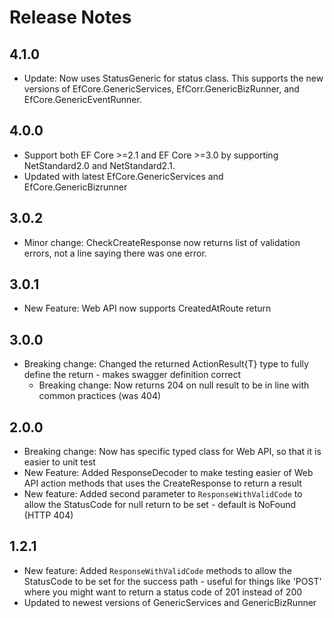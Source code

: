 # Release Notes

## 4.1.0

- Update: Now uses StatusGeneric for status class. This supports the new versions of EfCore.GenericServices, EfCorr.GenericBizRunner, and EfCore.GenericEventRunner.

## 4.0.0

- Support both EF Core >=2.1 and EF Core >=3.0 by supporting NetStandard2.0 and NetStandard2.1.
- Updated with latest EfCore.GenericServices and EfCore.GenericBizrunner

## 3.0.2

- Minor change: CheckCreateResponse now returns list of validation errors, not a line saying there was one error.

## 3.0.1

- New Feature: Web API now supports CreatedAtRoute return

## 3.0.0

- Breaking change: Changed the returned ActionResult{T} type to fully define the return - makes swagger definition correct
     - Breaking change: Now returns 204 on null result to be in line with common practices (was 404)

## 2.0.0

- Breaking change: Now has specific typed class for Web API, so that it is easier to unit test
- New Feature: Added ResponseDecoder to make testing easier of Web API action methods that uses the CreateResponse to return a result
- New feature: Added second parameter to `ResponseWithValidCode` to allow the StatusCode for null return to be set - default is NoFound (HTTP 404)

## 1.2.1

- New feature: Added `ResponseWithValidCode` methods to allow the StatusCode to be set for the success path - useful for things like 'POST' where you might want to return a status code of 201 instead of 200
- Updated to newest versions of GenericServices and GenericBizRunner
